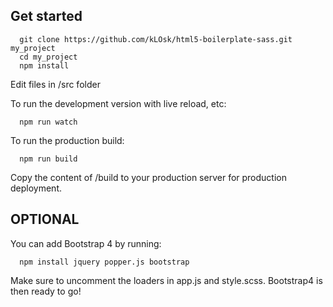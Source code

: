 ## Get started

```
  git clone https://github.com/kLOsk/html5-boilerplate-sass.git my_project
  cd my_project
  npm install
```

Edit files in /src folder

To run the development version with live reload, etc:

```
  npm run watch
```

To run the production build:

```
  npm run build
```

Copy the content of /build to your production server for production deployment.

## OPTIONAL

You can add Bootstrap 4 by running:

```
  npm install jquery popper.js bootstrap
```

Make sure to uncomment the loaders in app.js and style.scss. Bootstrap4 is then ready to go!
